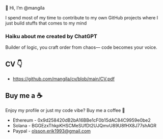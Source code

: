 👋 Hi, I’m @mangila

I spend most of my time to contribute to my own GitHub projects where I just build stuffs that comes to my mind

### Haiku about me created by ChatGPT

Builder of logic, you craft order from chaos— code becomes your voice.

## CV :point_down:
* https://github.com/mangila/cv/blob/main/CV.pdf

## Buy me a :coffee:
Enjoy my profile or just my code vibe? Buy me a coffee :angel:

- Ethereum - 0x9d258420dB2bA16BBe1cF0b15dAC84C9959e0be2
- Solana - BGGEzxThkpKHSCMeSUfDt2UJQmvU89U8fHX8J77shAGR
- Paypal - olsson.erik1993@gmail.com
